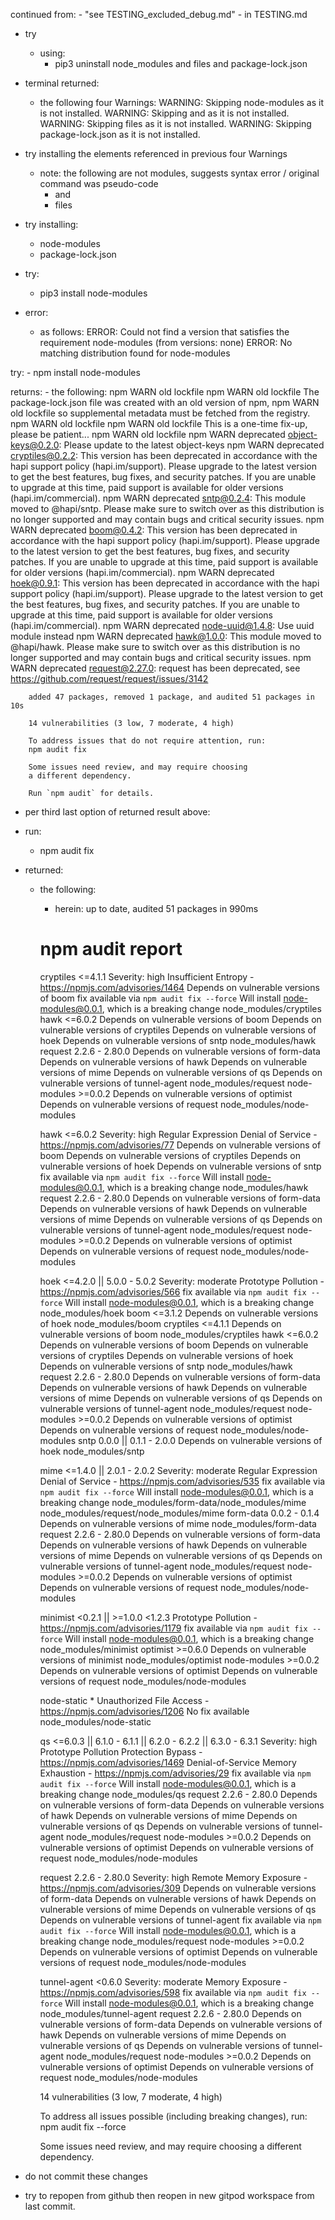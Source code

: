 continued from:
    - "see TESTING_excluded_debug.md"
        - in TESTING.md


- try
    - using:
        - pip3 uninstall node_modules  and files and package-lock.json

- terminal returned:
    - the following four Warnings:
        WARNING: Skipping node-modules as it is not installed.
        WARNING: Skipping and as it is not installed.
        WARNING: Skipping files as it is not installed.
        WARNING: Skipping package-lock.json as it is not installed.

- try installing the elements referenced in previous four Warnings
    - note: the following are not modules, suggests syntax error / original command was pseudo-code
        - and 
        - files

- try installing:
    - node-modules
    - package-lock.json


- try:
    - pip3 install node-modules

- error:
    - as follows:
    ERROR: Could not find a version that satisfies the requirement node-modules (from versions: none)
    ERROR: No matching distribution found for node-modules

try:
    - npm install node-modules

returns:
    - the following:
        npm WARN old lockfile 
        npm WARN old lockfile The package-lock.json file was created with an old version of npm,
        npm WARN old lockfile so supplemental metadata must be fetched from the registry.
        npm WARN old lockfile 
        npm WARN old lockfile This is a one-time fix-up, please be patient...
        npm WARN old lockfile 
        npm WARN deprecated object-keys@0.2.0: Please update to the latest object-keys
        npm WARN deprecated cryptiles@0.2.2: This version has been deprecated in accordance with the hapi support policy (hapi.im/support). Please upgrade to the latest version to get the best features, bug fixes, and security patches. If you are unable to upgrade at this time, paid support is available for older versions (hapi.im/commercial).
        npm WARN deprecated sntp@0.2.4: This module moved to @hapi/sntp. Please make sure to switch over as this distribution is no longer supported and may contain bugs and critical security issues.
        npm WARN deprecated boom@0.4.2: This version has been deprecated in accordance with the hapi support policy (hapi.im/support). Please upgrade to the latest version to get the best features, bug fixes, and security patches. If you are unable to upgrade at this time, paid support is available for older versions (hapi.im/commercial).
        npm WARN deprecated hoek@0.9.1: This version has been deprecated in accordance with the hapi support policy (hapi.im/support). Please upgrade to the latest version to get the best features, bug fixes, and security patches. If you are unable to upgrade at this time, paid support is available for older versions (hapi.im/commercial).
        npm WARN deprecated node-uuid@1.4.8: Use uuid module instead
        npm WARN deprecated hawk@1.0.0: This module moved to @hapi/hawk. Please make sure to switch over as this distribution is no longer supported and may contain bugs and critical security issues.
        npm WARN deprecated request@2.27.0: request has been deprecated, see https://github.com/request/request/issues/3142

        added 47 packages, removed 1 package, and audited 51 packages in 10s

        14 vulnerabilities (3 low, 7 moderate, 4 high)

        To address issues that do not require attention, run:
        npm audit fix

        Some issues need review, and may require choosing
        a different dependency.

        Run `npm audit` for details.

- per third last option of returned result above:
- run:
    - npm audit fix

- returned:
    - the following:
        - herein:
        up to date, audited 51 packages in 990ms

        # npm audit report

        cryptiles  <=4.1.1
        Severity: high
        Insufficient Entropy - https://npmjs.com/advisories/1464
        Depends on vulnerable versions of boom
        fix available via `npm audit fix --force`
        Will install node-modules@0.0.1, which is a breaking change
        node_modules/cryptiles
        hawk  <=6.0.2
        Depends on vulnerable versions of boom
        Depends on vulnerable versions of cryptiles
        Depends on vulnerable versions of hoek
        Depends on vulnerable versions of sntp
        node_modules/hawk
            request  2.2.6 - 2.80.0
            Depends on vulnerable versions of form-data
            Depends on vulnerable versions of hawk
            Depends on vulnerable versions of mime
            Depends on vulnerable versions of qs
            Depends on vulnerable versions of tunnel-agent
            node_modules/request
            node-modules  >=0.0.2
            Depends on vulnerable versions of optimist
            Depends on vulnerable versions of request
            node_modules/node-modules

        hawk  <=6.0.2
        Severity: high
        Regular Expression Denial of Service - https://npmjs.com/advisories/77
        Depends on vulnerable versions of boom
        Depends on vulnerable versions of cryptiles
        Depends on vulnerable versions of hoek
        Depends on vulnerable versions of sntp
        fix available via `npm audit fix --force`
        Will install node-modules@0.0.1, which is a breaking change
        node_modules/hawk
        request  2.2.6 - 2.80.0
        Depends on vulnerable versions of form-data
        Depends on vulnerable versions of hawk
        Depends on vulnerable versions of mime
        Depends on vulnerable versions of qs
        Depends on vulnerable versions of tunnel-agent
        node_modules/request
            node-modules  >=0.0.2
            Depends on vulnerable versions of optimist
            Depends on vulnerable versions of request
            node_modules/node-modules

        hoek  <=4.2.0 || 5.0.0 - 5.0.2
        Severity: moderate
        Prototype Pollution - https://npmjs.com/advisories/566
        fix available via `npm audit fix --force`
        Will install node-modules@0.0.1, which is a breaking change
        node_modules/hoek
        boom  <=3.1.2
        Depends on vulnerable versions of hoek
        node_modules/boom
            cryptiles  <=4.1.1
            Depends on vulnerable versions of boom
            node_modules/cryptiles
            hawk  <=6.0.2
            Depends on vulnerable versions of boom
            Depends on vulnerable versions of cryptiles
            Depends on vulnerable versions of hoek
            Depends on vulnerable versions of sntp
            node_modules/hawk
                request  2.2.6 - 2.80.0
                Depends on vulnerable versions of form-data
                Depends on vulnerable versions of hawk
                Depends on vulnerable versions of mime
                Depends on vulnerable versions of qs
                Depends on vulnerable versions of tunnel-agent
                node_modules/request
                node-modules  >=0.0.2
                Depends on vulnerable versions of optimist
                Depends on vulnerable versions of request
                node_modules/node-modules
        sntp  0.0.0 || 0.1.1 - 2.0.0
        Depends on vulnerable versions of hoek
        node_modules/sntp

        mime  <=1.4.0 || 2.0.1 - 2.0.2
        Severity: moderate
        Regular Expression Denial of Service - https://npmjs.com/advisories/535
        fix available via `npm audit fix --force`
        Will install node-modules@0.0.1, which is a breaking change
        node_modules/form-data/node_modules/mime
        node_modules/request/node_modules/mime
        form-data  0.0.2 - 0.1.4
        Depends on vulnerable versions of mime
        node_modules/form-data
            request  2.2.6 - 2.80.0
            Depends on vulnerable versions of form-data
            Depends on vulnerable versions of hawk
            Depends on vulnerable versions of mime
            Depends on vulnerable versions of qs
            Depends on vulnerable versions of tunnel-agent
            node_modules/request
            node-modules  >=0.0.2
            Depends on vulnerable versions of optimist
            Depends on vulnerable versions of request
            node_modules/node-modules

        minimist  <0.2.1 || >=1.0.0 <1.2.3
        Prototype Pollution - https://npmjs.com/advisories/1179
        fix available via `npm audit fix --force`
        Will install node-modules@0.0.1, which is a breaking change
        node_modules/minimist
        optimist  >=0.6.0
        Depends on vulnerable versions of minimist
        node_modules/optimist
            node-modules  >=0.0.2
            Depends on vulnerable versions of optimist
            Depends on vulnerable versions of request
            node_modules/node-modules

        node-static  *
        Unauthorized File Access - https://npmjs.com/advisories/1206
        No fix available
        node_modules/node-static

        qs  <=6.0.3 || 6.1.0 - 6.1.1 || 6.2.0 - 6.2.2 || 6.3.0 - 6.3.1
        Severity: high
        Prototype Pollution Protection Bypass - https://npmjs.com/advisories/1469
        Denial-of-Service Memory Exhaustion - https://npmjs.com/advisories/29
        fix available via `npm audit fix --force`
        Will install node-modules@0.0.1, which is a breaking change
        node_modules/qs
        request  2.2.6 - 2.80.0
        Depends on vulnerable versions of form-data
        Depends on vulnerable versions of hawk
        Depends on vulnerable versions of mime
        Depends on vulnerable versions of qs
        Depends on vulnerable versions of tunnel-agent
        node_modules/request
            node-modules  >=0.0.2
            Depends on vulnerable versions of optimist
            Depends on vulnerable versions of request
            node_modules/node-modules

        request  2.2.6 - 2.80.0
        Severity: high
        Remote Memory Exposure - https://npmjs.com/advisories/309
        Depends on vulnerable versions of form-data
        Depends on vulnerable versions of hawk
        Depends on vulnerable versions of mime
        Depends on vulnerable versions of qs
        Depends on vulnerable versions of tunnel-agent
        fix available via `npm audit fix --force`
        Will install node-modules@0.0.1, which is a breaking change
        node_modules/request
        node-modules  >=0.0.2
        Depends on vulnerable versions of optimist
        Depends on vulnerable versions of request
        node_modules/node-modules

        tunnel-agent  <0.6.0
        Severity: moderate
        Memory Exposure - https://npmjs.com/advisories/598
        fix available via `npm audit fix --force`
        Will install node-modules@0.0.1, which is a breaking change
        node_modules/tunnel-agent
        request  2.2.6 - 2.80.0
        Depends on vulnerable versions of form-data
        Depends on vulnerable versions of hawk
        Depends on vulnerable versions of mime
        Depends on vulnerable versions of qs
        Depends on vulnerable versions of tunnel-agent
        node_modules/request
            node-modules  >=0.0.2
            Depends on vulnerable versions of optimist
            Depends on vulnerable versions of request
            node_modules/node-modules

        14 vulnerabilities (3 low, 7 moderate, 4 high)

        To address all issues possible (including breaking changes), run:
        npm audit fix --force

        Some issues need review, and may require choosing
        a different dependency.

- do not commit these changes 
- try to repopen from github
then reopen in new gitpod workspace
from last commit.